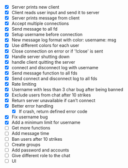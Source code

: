 - [x] Server prints new client
- [x] Client reads user input and send it to server
- [x] Server prints message from client
- [x] Accept multiple connections
- [x] Send message to all fd
- [x] Setup username before connection
- [x] New message log format with color:
        username: 
        msg
- [x] Use different colors for each user
- [x] Close connection on error or if '!close' is sent
- [x] Handle server shutting down
- [x] handle client quitting the server
- [x] connect and disconnect log with username
- [x] Send message function to all fds
- [x] Send connect and disconnect log to all fds
- [x] Rate limiting
- [x] Username with less than 3 char bug after being banned
- [x] Exclude users from chat after 10 strikes
- [x] Return server unavailable if can't connect
- [x] Better error handling
    - [x] If crash, return defined error code
- [x] Fix username bug
- [x] Add a minimum limit for username
- [ ] Get more functions
- [ ] Add message time
- [ ] Ban users after 10 strikes
- [ ] Create groups
- [ ] Add password and accounts
- [ ] Give different role to the chat
- [ ] UI
